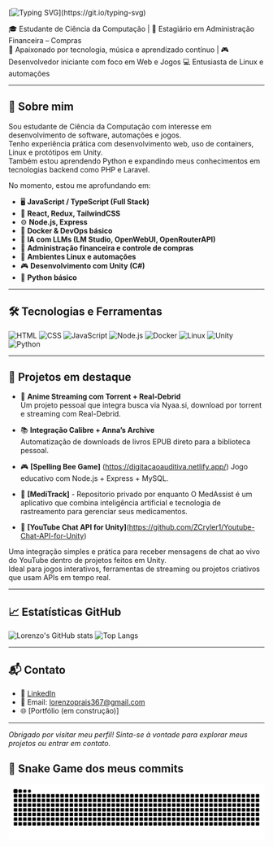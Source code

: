 [![Typing SVG](https://readme-typing-svg.demolab.com/?lines=👋+Olá,+meu+nome+é+Lorenzo+Costa;❤️+Bem+vindo+ao+meu+perfil!)](https://git.io/typing-svg)

🎓 Estudante de Ciência da Computação | 💼 Estagiário em Administração Financeira – Compras  
🎸 Apaixonado por tecnologia, música e aprendizado contínuo | 🎮 Desenvolvedor iniciante com foco em Web e Jogos
💻 Entusiasta de Linux e automações

---

## 🧠 Sobre mim

Sou estudante de Ciência da Computação com interesse em desenvolvimento de software, automações e jogos.  
Tenho experiência prática com desenvolvimento web, uso de containers, Linux e protótipos em Unity.  
Também estou aprendendo Python e expandindo meus conhecimentos em tecnologias backend como PHP e Laravel.

No momento, estou me aprofundando em:


- 🖥️ **JavaScript / TypeScript (Full Stack)**  
- 🎨 **React, Redux, TailwindCSS**  
- ⚙️ **Node.js, Express**  
- 🐳 **Docker & DevOps básico**  
- 🧠 **IA com LLMs (LM Studio, OpenWebUI, OpenRouterAPI)**  
- 🧾 **Administração financeira e controle de compras**
- 🐧 **Ambientes Linux e automações**
- 🎮 **Desenvolvimento com Unity (C#)**
- 🐍 **Python básico**

---

## 🛠️ Tecnologias e Ferramentas

![HTML](https://img.shields.io/badge/HTML5-E34F26?style=flat&logo=html5&logoColor=white)
![CSS](https://img.shields.io/badge/CSS3-1572B6?style=flat&logo=css3&logoColor=white)
![JavaScript](https://img.shields.io/badge/JavaScript-F7DF1E?style=flat&logo=javascript&logoColor=black)
![Node.js](https://img.shields.io/badge/Node.js-339933?style=flat&logo=nodedotjs&logoColor=white)
![Docker](https://img.shields.io/badge/Docker-2496ED?style=flat&logo=docker&logoColor=white)
![Linux](https://img.shields.io/badge/Linux-FCC624?style=flat&logo=linux&logoColor=black)
![Unity](https://img.shields.io/badge/Unity-000000?style=flat&logo=unity&logoColor=white)
![Python](https://img.shields.io/badge/Python-3776AB?style=flat&logo=python&logoColor=white)

---

## 📌 Projetos em destaque

- 🔎 **Anime Streaming com Torrent + Real-Debrid**  
  Um projeto pessoal que integra busca via Nyaa.si, download por torrent e streaming com Real-Debrid.

- 📚 **Integração Calibre + Anna’s Archive**  
  Automatização de downloads de livros EPUB direto para a biblioteca pessoal.

- 🎮 **[Spelling Bee Game]** (https://digitacaoauditiva.netlify.app/)
  Jogo educativo com Node.js + Express + MySQL.
  
- 💊 **[MediTrack]** - Repositorio privado por enquanto
  O MedAssist é um aplicativo que combina inteligência artificial e tecnologia de rastreamento para gerenciar seus medicamentos.

- 🎥 **[YouTube Chat API for Unity]**(https://github.com/ZCryler1/Youtube-Chat-API-for-Unity)

Uma integração simples e prática para receber mensagens de chat ao vivo do YouTube dentro de projetos feitos em Unity.  
Ideal para jogos interativos, ferramentas de streaming ou projetos criativos que usam APIs em tempo real.


---

## 📈 Estatísticas GitHub

<p align="center">
  
![Lorenzo's GitHub stats](https://github-readme-stats.vercel.app/api?username=ZCryler1&show_icons=true&theme=tokyonight)
![Top Langs](https://github-readme-stats.vercel.app/api/top-langs/?username=ZCryler1&layout=compact&theme=tokyonight)

</p>

---

## 📬 Contato

- 💼 [LinkedIn](https://www.linkedin.com/in/lorenzo-costa-prais/)
- 📧 Email: lorenzoprais367@gmail.com
- 🌐 [Portfólio (em construção)]

---

_Obrigado por visitar meu perfil! Sinta-se à vontade para explorar meus projetos ou entrar em contato._

## 🐍 Snake Game dos meus commits

![Snake animation](https://github.com/ZCryler1/ZCryler1/blob/output/github-contribution-grid-snake.svg)
